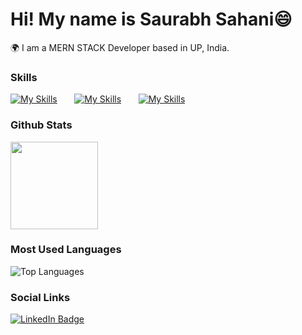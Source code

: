 Hi! My name is Saurabh Sahani😄
========================================================================================================================================

🌍  I am a MERN STACK Developer based in UP, India.
<br/>

### Skills

[![My Skills](https://skillicons.dev/icons?i=html,css)](https://skillicons.dev) &nbsp;&nbsp;&nbsp;&nbsp;&nbsp; [![My Skills](https://skillicons.dev/icons?i=js)](https://skillicons.dev) &nbsp;&nbsp;&nbsp;&nbsp;&nbsp; [![My Skills](https://skillicons.dev/icons?i=mongodb,express,react,nodejs)](https://skillicons.dev) 
<br/>

### Github Stats
<img src="https://github-readme-streak-stats.herokuapp.com/?user=saurabh-dev-vns&theme=dark&hide_border=false" height="140px"  style="min-width: 200px"> 

### Most Used Languages 
![Top Languages](https://github-readme-stats.vercel.app/api/top-langs/?username=saurabh-dev-vns&layout=compact&theme=radical)

### Social Links 
<div id="badges">
  <a href="https://www.linkedin.com/in/saurabh-sahani-dev/">
    <img src="https://img.shields.io/badge/LinkedIn-blue?style=for-the-badge&logo=linkedin&logoColor=white" alt="LinkedIn Badge"/>
  </a>
</div>

